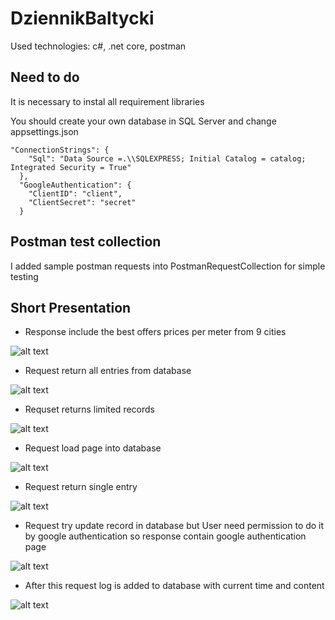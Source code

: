 # DziennikBaltycki

Used technologies: c#, .net core, postman

## Need to do

It is necessary to instal all requirement libraries 

You should create your own database in SQL Server and change appsettings.json

```
"ConnectionStrings": {
    "Sql": "Data Source =.\\SQLEXPRESS; Initial Catalog = catalog; Integrated Security = True"
  },
  "GoogleAuthentication": {
    "ClientID": "client",
    "ClientSecret": "secret"
  }
  ```
  
## Postman test collection

I added sample postman requests into PostmanRequestCollection for simple testing

## Short Presentation

* Response include the best offers prices per meter from 9 cities

![alt text](https://media.giphy.com/media/Y1pIb3UDxf9N6XpnTW/giphy.gif)

* Request return all entries from database

![alt text](https://media.giphy.com/media/mEyvZyuZrZCMX5iqLk/giphy.gif)

* Requset returns limited records 

![alt text](https://media.giphy.com/media/jSWUKL7vRlJX8DCQZ1/giphy.gif)

* Request load page into database

![alt text](https://media.giphy.com/media/KG5KcoWbUKM78WD53f/giphy.gif)

* Request return single entry

![alt text](https://media.giphy.com/media/da6MmVryQMtuDJRzFN/giphy.gif)

* Request try update record in database but User need permission to do it by google authentication so response contain google authentication page

![alt text](https://media.giphy.com/media/cM22NDe3CDJSQhm3jv/giphy.gif)

* After this request log is added to database with current time and content 

![alt text](https://media.giphy.com/media/f4DY7UNr5Xb3LkWOQ8/giphy.gif)



